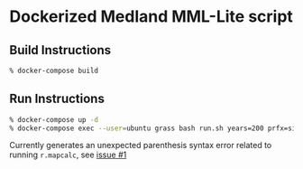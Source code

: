 # Dockerized Medland MML-Lite script

## Build Instructions

```bash
% docker-compose build
```

## Run Instructions

```bash
% docker-compose up -d
% docker-compose exec --user=ubuntu grass bash run.sh years=200 prfx=sim
```

Currently generates an unexpected parenthesis syntax error related to running `r.mapcalc`, see [issue #1](https://github.com/comses/example-medland/issues/1)
